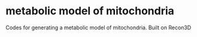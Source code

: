 # metabolic model of mitochondria

Codes for generating a metabolic model of mitochondria. Built on Recon3D
